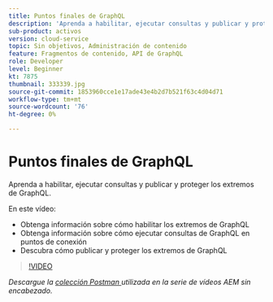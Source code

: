 ```yaml
---
title: Puntos finales de GraphQL
description: 'Aprenda a habilitar, ejecutar consultas y publicar y proteger los extremos de GraphQL. '
sub-product: activos
version: cloud-service
topic: Sin objetivos, Administración de contenido
feature: Fragmentos de contenido, API de GraphQL
role: Developer
level: Beginner
kt: 7875
thumbnail: 333339.jpg
source-git-commit: 1853960cce1e17ade43e4b2d7b521f63c4d04d71
workflow-type: tm+mt
source-wordcount: '76'
ht-degree: 0%

---
```



# Puntos finales de GraphQL

Aprenda a habilitar, ejecutar consultas y publicar y proteger los extremos de GraphQL.

En este vídeo:

+ Obtenga información sobre cómo habilitar los extremos de GraphQL
+ Obtenga información sobre cómo ejecutar consultas de GraphQL en puntos de conexión
+ Descubra cómo publicar y proteger los extremos de GraphQL

>[!VIDEO](https://video.tv.adobe.com/v/333339/?quality=12&learn=on)

_Descargue la  [colección Postman ](./assets/aem-headless-video-series.postman_collection.json) utilizada en la serie de vídeos AEM sin encabezado._
